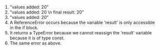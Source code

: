 1. "values added: 20"
2. "values added: 20 \n final result: 20"
3. "values added: 20"
4. A ReferenceError occurs because the variable 'result' is only accessible in the if block. 
5. It returns a TypeError because we cannot reassign the 'result' variable because it is of type const.
6. The same error as above. 